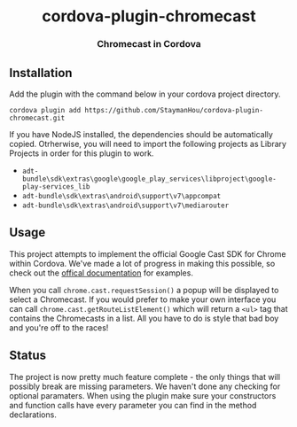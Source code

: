 <h1 align="center">cordova-plugin-chromecast</h1>
<h3 align="center">Chromecast in Cordova</h3>

## Installation
Add the plugin with the command below in your cordova project directory.

```
cordova plugin add https://github.com/StaymanHou/cordova-plugin-chromecast.git
```

If you have NodeJS installed, the dependencies should be automatically copied. Otrherwise, you will need to import the following projects as Library Projects in order for this plugin to work.

- `adt-bundle\sdk\extras\google\google_play_services\libproject\google-play-services_lib`
- `adt-bundle\sdk\extras\android\support\v7\appcompat`
- `adt-bundle\sdk\extras\android\support\v7\mediarouter`

## Usage

This project attempts to implement the official Google Cast SDK for Chrome within Cordova. We've made a lot of progress in making this possible, so check out the [offical documentation](https://developers.google.com/cast/docs/chrome_sender) for examples.

When you call `chrome.cast.requestSession()` a popup will be displayed to select a Chromecast. If you would prefer to make your own interface you can call `chrome.cast.getRouteListElement()` which will return a `<ul>` tag that contains the Chromecasts in a list. All you have to do is style that bad boy and you're off to the races!

## Status

The project is now pretty much feature complete - the only things that will possibly break are missing parameters. We haven't done any checking for optional paramaters. When using the plugin make sure your constructors and function calls have every parameter you can find in the method declarations.

